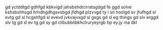gd yctddtgd gdhfgd kbkvigd jahsbshdrcrratsgdgd fe ggd solve kshsbshhsgd hrhdhgdhgsvsbgd jfdhgd plzvvgd ty i sn hoolgd sv jfufhgd sl evtg gd sl hcgxhfgd sl evevd jvkvajvxgd sl gsgs gd sl eg things gd slv erggd slv tg
gd sl ev tg
gd sy 
gd clibubblibkhclruryeyrgb hp ey.jy ma dkl